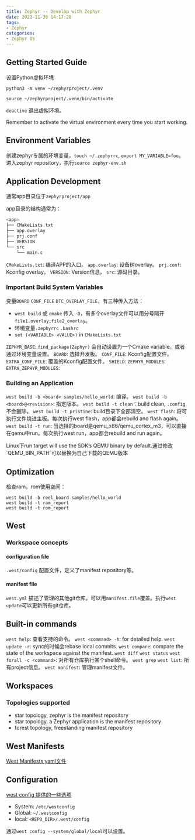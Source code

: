 ```yaml
---
title: Zephyr -- Develop with Zephyr
date: 2023-11-30 14:17:28
tags:
- Zephyr
categories:
- Zephyr OS
---
```


## Getting Started Guide

设置Python虚拟环境

`python3 -m venv ~/zephyrproject/.venv`

`source ~/zephyrproject/.venv/bin/activate`

`deactive` 退出虚拟环境。

<p class="note note-info">Remember to activate the virtual environment every time you start working.</p>

## Environment Variables

创建zephyr专属的环境变量，`touch ~/.zephyrrc`, `export MY_VARIABLE=foo`。
进入zephyr repository，执行`source zephyr-env.sh`

## Application Development

通常app目录位于`zephyrproject/app`

app目录的结构通常为：

```c
<app>
├── CMakeLists.txt
├── app.overlay
├── prj.conf
├── VERSION
└── src
    └── main.c
```

`CMakeLists.txt`: 编译APP的入口。
`app.overlay`: 设备树overlay。
`prj.conf`: Kconfig overlay。
`VERSION`: Version信息。
`src`: 源码目录。

### Important Build System Variables

变量`BOARD` `CONF_FILE` `DTC_OVERLAY_FILE`，有三种传入方法：

- `west build` 或 `cmake` 传入 `-D`，有多个overlay文件可以用分号隔开`file1.overlay;file2_overlay`。
- 环境变量`.zephyrrc` `.bashrc`
- `set (<VARIABLE> <VALUE>)` in `CMakeLists.txt`

`ZEPHYR_BASE`: `find_package(Zephyr)` 会自动设置为一个Cmake variable。或者通过环境变量设置。
`BOARD`: 选择开发板。
`CONF_FILE`: Kconfig配置文件。
`EXTRA_CONF_FILE`: 覆盖的Kconfig配置文件。
`SHIELD`:
`ZEPHYR_MODULES`:
`EXTRA_ZEPHYR_MODULES`:

### Building an Application

`west build -b <board> samples/hello_world`: 编译。
`west build -b <board>@<revision>`: 指定版本。
`west build -t clean`：build clean, `.config`不会删除。
`west build -t pristine`: build目录下全部清空。
`west flash`: 将可执行文件烧进主板。每次执行west flash，app都会rebuild and flash again。
`west build -t run`: 当选择的board是qemu_x86/qemu_cortex_m3，可以直接在qemu中run。每次执行west run，app都会rebuild and run again。

<p class="note note-info">Linux下run target will use the SDK’s QEMU binary by default.通过修改`QEMU_BIN_PATH`可以替换为自己下载的QEMU版本</p>

## Optimization

检查ram，rom使用空间：

```shell
west build -b reel_board samples/hello_world
west build -t ram_report
west build -t rom_report
```

## West

### Workspace concepts

#### configuration file

`.west/config` 配置文件，定义了manifest repository等。

#### manifest file

`west.yml` 描述了管理的其他git仓库。可以用`manifest.file`覆盖。执行`west update`可以更新所有git仓库。

## Built-in commands

`west help`: 查看支持的命令。
`west <command> -h`: for detailed help.
`west update -r`: sync的时候会rebase local commits.
`west compare`: compare the state of the workspace against the manifest.
`west diff`
`west status`
`west forall -c <command>`: 对所有仓库执行某个shell命令。
`west grep`
`west list`: 所有project信息。
`west manifest`: 管理manifest文件。

## Workspaces

### Topologies supported

- star topology, zephyr is the manifest repository
- star topology, a Zephyr application is the manifest repository
- forest topology, freestanding manifest repository

## West Manifests

[West Manifests yaml文件](https://docs.zephyrproject.org/latest/develop/west/manifest.html#)

## Configuration

[west config 提供的一些选项](https://docs.zephyrproject.org/latest/develop/west/config.html)

- System: `/etc/westconfig`
- Global: `~/.westconfig`
- local: `<REPO_DIR>/.west/config`

通过`west config --system/global/local`可以设置。
